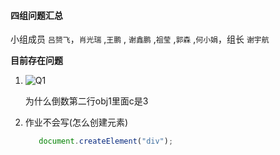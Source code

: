 #### 四组问题汇总 

小组成员 `吕赟飞`，`肖光瑞` ,`王鹏` , `谢鑫鹏` ,`祖莹` ,`郭森` ,`何小娟`，组长 `谢宇航`

**目前存在问题**

1. ![Q1](https://www.xyhthink.com/img/0628.png)

   为什么倒数第二行obj1里面c是3

2. 作业不会写(怎么创建元素) 
   ```javascript
      document.createElement("div");
   ```